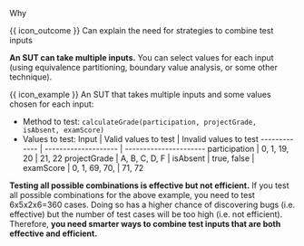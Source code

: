 <span id="title">Why</span>

<span id="prereqs"></span>

<span id="outcomes">{{ icon_outcome }} Can explain the need for strategies to combine test inputs</span>

<div id="body">

**An SUT can take multiple inputs.** You can select values for each input (using equivalence partitioning, boundary value analysis, or some other technique).

<box>

{{ icon_example }} An SUT that takes multiple inputs and some values chosen for each input:

* Method to test: `calculateGrade(participation, projectGrade, isAbsent, examScore)`
* Values to test:
  Input         | Valid values to test | Invalid values to test
  ------------- | -------------------- | ----------------------
  participation | 0, 1, 19, 20         | 21, 22
  projectGrade  | A, B, C, D, F        |
  isAbsent      | true, false          |
  examScore     | 0, 1, 69, 70,        | 71, 72

</box>

**Testing all possible combinations is effective but not efficient.** If you test all possible combinations for the above example, you need to test 6x5x2x6=360 cases. Doing so has a higher chance of discovering bugs (i.e. effective) but the number of test cases will be too high (i.e. not efficient). Therefore, **you need smarter ways to combine test inputs that are both effective and efficient.**

</div>

<div id="extras">
</div>
